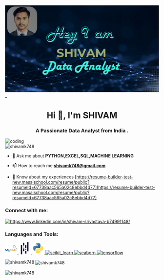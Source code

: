 ![logo](https://github.com/Shivamk748/Shivamk748/blob/main/SHIVAM%20(1).png)_
<h1 align="center">Hi 👋, I'm SHIVAM</h1>
<h3 align="center"> A Passionate Data Analyst from India .</h3>

<img align="right" alt="coding" width="600" src="https://miro.medium.com/v2/resize:fit:720/format:webp/0*tD5kEC2JYcKHH0zO.gif">

<p align="left"> <img src="https://komarev.com/ghpvc/?username=shivamk748&label=Profile%20views&color=0e75b6&style=flat" alt="shivamk748" /> </p>

- 💬 Ask me about **PYTHON,EXCEL,SQL,MACHINE LEARNING**

- 📫 How to reach me **shivamk748@gmail.com**

- 📄 Know about my experiences [https://resume-builder-test-new.masaischool.com/resume/public?resumeId=67738aac565a02c8ebbd4d77](https://resume-builder-test-new.masaischool.com/resume/public?resumeId=67738aac565a02c8ebbd4d77)

<h3 align="left">Connect with me:</h3>
<p align="left">
<a href="https://linkedin.com/in/https://www.linkedin.com/in/shivam-srivastava-b74991148/" target="blank"><img align="center" src="https://raw.githubusercontent.com/rahuldkjain/github-profile-readme-generator/master/src/images/icons/Social/linked-in-alt.svg" alt="https://www.linkedin.com/in/shivam-srivastava-b74991148/" height="30" width="40" /></a>
</p>

<h3 align="left">Languages and Tools:</h3>
<p align="left"> <a href="https://www.mysql.com/" target="_blank" rel="noreferrer"> <img src="https://raw.githubusercontent.com/devicons/devicon/master/icons/mysql/mysql-original-wordmark.svg" alt="mysql" width="40" height="40"/> </a> <a href="https://pandas.pydata.org/" target="_blank" rel="noreferrer"> <img src="https://raw.githubusercontent.com/devicons/devicon/2ae2a900d2f041da66e950e4d48052658d850630/icons/pandas/pandas-original.svg" alt="pandas" width="40" height="40"/> </a> <a href="https://www.python.org" target="_blank" rel="noreferrer"> <img src="https://raw.githubusercontent.com/devicons/devicon/master/icons/python/python-original.svg" alt="python" width="40" height="40"/> </a> <a href="https://scikit-learn.org/" target="_blank" rel="noreferrer"> <img src="https://upload.wikimedia.org/wikipedia/commons/0/05/Scikit_learn_logo_small.svg" alt="scikit_learn" width="40" height="40"/> </a> <a href="https://seaborn.pydata.org/" target="_blank" rel="noreferrer"> <img src="https://seaborn.pydata.org/_images/logo-mark-lightbg.svg" alt="seaborn" width="40" height="40"/> </a> <a href="https://www.tensorflow.org" target="_blank" rel="noreferrer"> <img src="https://www.vectorlogo.zone/logos/tensorflow/tensorflow-icon.svg" alt="tensorflow" width="40" height="40"/> </a> </p>

<p><img align="left" src="https://github-readme-stats.vercel.app/api/top-langs?username=shivamk748&show_icons=true&locale=en&layout=compact" alt="shivamk748" /></p>

<p>&nbsp;<img align="center" src="https://github-readme-stats.vercel.app/api?username=shivamk748&show_icons=true&locale=en" alt="shivamk748" /></p>

<p><img align="center" src="https://github-readme-streak-stats.herokuapp.com/?user=shivamk748&" alt="shivamk748" /></p>

